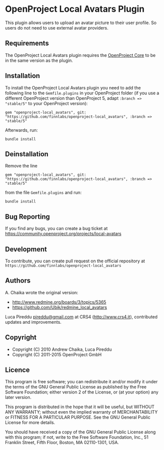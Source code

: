 # OpenProject Local Avatars Plugin

This plugin allows users to upload an avatar picture to their user profile. So users do not need to use external avatar providers.

Requirements
------------

The OpenProject Local Avatars plugin requires the [OpenProject Core](https://github.com/opf/openproject/) to be in the same version as the plugin.

Installation
------------

To install the OpenProject Local Avatars plugin you need to add the following line to the `Gemfile.plugins` in your OpenProject folder (if you use a different OpenProject version than OpenProject 5, adapt `:branch => "stable/5"` to your OpenProject version):

`gem "openproject-local_avatars", git: "https://github.com/finnlabs/openproject-local_avatars", :branch => "stable/5"`

Afterwards, run:

`bundle install`

Deinstallation
--------------

Remove the line

`gem "openproject-local_avatars", git: "https://github.com/finnlabs/openproject-local_avatars", :branch => "stable/5"`

from the file `Gemfile.plugins` and run:

`bundle install`

Bug Reporting
-------------

If you find any bugs, you can create a bug ticket at
https://community.openproject.org/projects/local-avatars

Development
-----------

To contribute, you can create pull request on the official repository at
`https://github.com/finnlabs/openproject-local_avatars`

Authors
-------

A. Chaika wrote the original version:
* http://www.redmine.org/boards/3/topics/5365
* https://github.com/Ubik/redmine_local_avatars

Luca Pireddu <pireddu@gmail.com> at CRS4 (http://www.crs4.it), contributed updates and improvements.

Copyright
-------

* Copyright (C) 2010  Andrew Chaika, Luca Pireddu
* Copyright (C) 2011-2015 OpenProject GmbH

Licence
-------

This program is free software; you can redistribute it and/or
modify it under the terms of the GNU General Public License
as published by the Free Software Foundation; either version 2
of the License, or (at your option) any later version.

This program is distributed in the hope that it will be useful,
but WITHOUT ANY WARRANTY; without even the implied warranty of
MERCHANTABILITY or FITNESS FOR A PARTICULAR PURPOSE.  See the
GNU General Public License for more details.

You should have received a copy of the GNU General Public License
along with this program; if not, write to the Free Software
Foundation, Inc., 51 Franklin Street, Fifth Floor, Boston, MA  02110-1301, USA.
